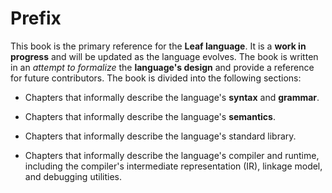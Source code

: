 # Prefix

<!-- TODO written in markdown and compiled into a [PDF]( -->

This book is the primary reference for the **Leaf language**. It is a
**work in progress** and will be updated as the language evolves.
The book is written in an _attempt to formalize_ the **language's design** and
provide a reference for future contributors. The book is divided into the
following sections:

- Chapters that informally describe the language's **syntax** and **grammar**.

- Chapters that informally describe the language's **semantics**.

- Chapters that informally describe the language's standard library.

- Chapters that informally describe the language's compiler and runtime, including
the compiler's intermediate representation (IR), linkage model, and debugging
utilities.
